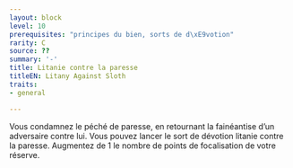 ```yaml
---
layout: block
level: 10
prerequisites: "principes du bien, sorts de d\xE9votion"
rarity: C
source: ??
summary: '-'
title: Litanie contre la paresse
titleEN: Litany Against Sloth
traits:
- general

---
```


<p>Vous condamnez le péché de paresse, en retournant la fainéantise d’un adversaire contre lui. Vous pouvez lancer le sort de dévotion litanie contre la paresse. Augmentez de 1 le nombre de points de focalisation de votre réserve.</p>